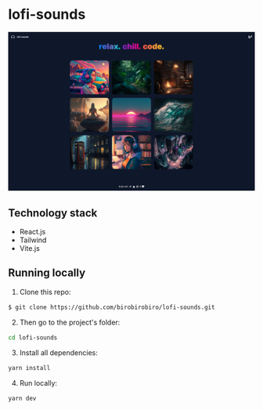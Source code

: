 # lofi-sounds

<img src=".github/preview.png" />

## Technology stack

- React.js
- Tailwind
- Vite.js

## Running locally

1. Clone this repo:

```sh
$ git clone https://github.com/birobirobiro/lofi-sounds.git
```

2. Then go to the project's folder:

```sh
cd lofi-sounds

```

3. Install all dependencies:

```sh
yarn install
```

4. Run locally:

```sh
yarn dev
```
